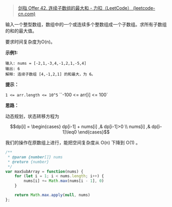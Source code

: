 >[剑指 Offer 42. 连续子数组的最大和 - 力扣（LeetCode） (leetcode-cn.com)](https://leetcode-cn.com/problems/lian-xu-zi-shu-zu-de-zui-da-he-lcof/)

输入一个整型数组，数组中的一个或连续多个整数组成一个子数组。求所有子数组的和的最大值。

要求时间复杂度为O(n)。

 

**示例1:**

```
输入: nums = [-2,1,-3,4,-1,2,1,-5,4]
输出: 6
解释: 连续子数组 [4,-1,2,1] 的和最大，为 6。
```




**提示：**

`1 <= arr.length <= 10^5`
``-100 <= arr[i] <= 100`



**思路：**

动态规划，状态转移方程为

$$dp[i] = \begin{cases}
dp[i-1] + nums[i] ,& dp[i-1]>0 \\
nums[i] ,& dp[i-1]\leq0
\end{cases}$$

我们的操作在原数组上进行，能把空间复杂度从 O(n) 下降到 O(1) 。

```js
/**
 * @param {number[]} nums
 * @return {number}
 */
var maxSubArray = function(nums) {
    for (let i = 1; i < nums.length; i++) {
        nums[i] += Math.max(nums[i - 1], 0)
    }

    return Math.max.apply(null, nums)
};
```

